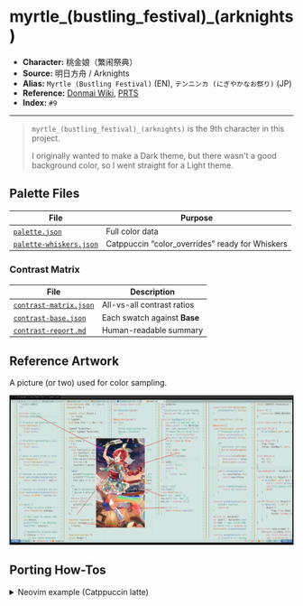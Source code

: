 # myrtle_(bustling_festival)_(arknights)

- **Character:** 桃金娘（繁闹祭典）
- **Source:** 明日方舟 / Arknights
- **Alias:** `Myrtle (Bustling Festival)` (EN), `テンニンカ (にぎやかなお祭り)` (JP)
- **Reference:** [Donmai Wiki](<https://donmai.moe/wiki_pages/myrtle_(bustling_festival)_(arknights)>), [PRTS](https://prts.wiki/w/%E6%A1%83%E9%87%91%E5%A8%98)
- **Index:** `#9`

---

> `myrtle_(bustling_festival)_(arknights)` is the 9th character in this project.
>
> I originally wanted to make a Dark theme, but there wasn't a good background color, so I went straight for a Light theme.

## Palette Files

| File                                                            | Purpose                                         |
| --------------------------------------------------------------- | ----------------------------------------------- |
| [`palette.json`](./palette.json)                                | Full color data                                 |
| [`palette-whiskers.json`](./palette-whiskers.json) | Catppuccin “color_overrides” ready for Whiskers |

### Contrast Matrix

| File                                                         | Description                  |
| ------------------------------------------------------------ | ---------------------------- |
| [`contrast-matrix.json`](./contrast/contrast-matrix.json) | All-vs-all contrast ratios   |
| [`contrast-base.json`](./contrast/contrast-base.json)     | Each swatch against **Base** |
| [`contrast-report.md`](./contrast/contrast-report.md)     | Human-readable summary       |

## Reference Artwork
 
A picture (or two) used for color sampling.
 
![sample](./assets/sample.png)

## Porting How-Tos
 
<details>
<summary>Neovim example (Catppuccin latte)</summary>

```lua
require("catppuccin").setup {
    color_overrides = {
        latte = {
        rosewater= "#d0755b",
        flamingo = "#f15c5c",
        pink     = "#ca757d",
        mauve    = "#d0727c",
        red      = "#e75454",
        maroon   = "#be4f48",
        peach    = "#fe4f06",
        yellow   = "#bf8037",
        green    = "#329f6b",
        teal     = "#4f9a91",
        sky      = "#7991a7",
        sapphire = "#356593",
        blue     = "#497fb2",
        lavender = "#a97ebc",
        text     = "#5a4540",
        subtext0 = "#7a5d56",
        subtext1 = "#6b524c",
        base     = "#d3e5e1",
        mantle   = "#cadfda",
        crust    = "#c0d9d3",
        surface0 = "#adcdc6",
        surface1 = "#9ac2b9",
        surface2 = "#87b6ab",
        overlay0 = "#74ab9e",
        overlay1 = "#619f91",
        overlay2 = "#558d80",
        },
    }
}
```

</details>
